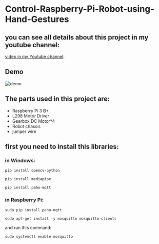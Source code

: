 # Control-Raspberry-Pi-Robot-using-Hand-Gestures
## you can see all details about this project in my youtube channel:
[video in my Youtube channel](https://www.youtube.com/watch?v=pJess8GuY1A&t=8s).
## Demo
![demo](https://user-images.githubusercontent.com/41531929/147872944-4f840c8c-4e98-4800-9321-3363c96b277f.gif)

## The parts used in this project are:
- Raspberry Pi 3 B+
- L298 Motor Driver
- Gearbox DC Motor*4
- Robot chassis
- jumper wire

## first you need to install this libraries:
### in Windows:
~~~
pip install opencv-python
~~~
~~~
pip install mediapipe
~~~
~~~
pip install paho-mqtt
~~~
### in Raspberry Pi:
~~~
sudo pip install paho-mqtt
~~~
~~~
sudo apt-get install -y mosquitto mosquitto-clients
~~~
and run this command:
~~~
sudo systemctl enable mosquitto
~~~
